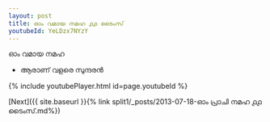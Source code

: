 ```yaml
---
layout: post
title: ഓം വമായ നമഹ ൧൧ ടൈംസ്
youtubeId: YeLDzx7NYzY
---
```

 
 
 ഓം വമായ നമഹ 
 
 -  ആരാണ് വളരെ സുന്ദരൻ 
 
  
 
  
 
 
 
 
 
 


{% include youtubePlayer.html id=page.youtubeId %}
 
[Next]({{ site.baseurl }}{% link  split1/_posts/2013-07-18-ഓം പ്രാചി നമഹ ൧൧ ടൈംസ്.md%})
 
